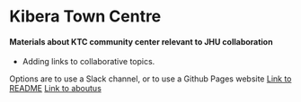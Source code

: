 # Kibera Town Centre #

#### Materials about KTC community center relevant to JHU collaboration

- Adding links to collaborative topics.

Options are to use a Slack channel, or to use a Github Pages website 
[Link to README](README.md)
[Link to aboutus](aboutus.html)
